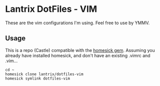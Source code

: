 # Lantrix DotFiles - VIM

These are the vim configurations I'm using. Feel free to use by YMMV.

## Usage

This is a repo (Castle) compatible with the [homesick gem](https://github.com/technicalpickles/homesick).
Assuming you already have installed homesick, and don't have an existing .vimrc and .vim...

    cd ~
    homesick clone lantrix/dotfiles-vim
    homesick symlink dotfiles-vim

